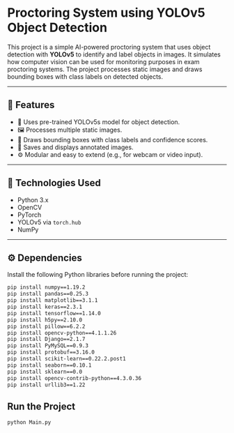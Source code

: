 # Proctoring System using YOLOv5 Object Detection

This project is a simple AI-powered proctoring system that uses object detection with **YOLOv5** to identify and label objects in images. It simulates how computer vision can be used for monitoring purposes in exam proctoring systems. The project processes static images and draws bounding boxes with class labels on detected objects.

---

## 📌 Features

- 🎯 Uses pre-trained YOLOv5s model for object detection.
- 🖼️ Processes multiple static images.
- 🔲 Draws bounding boxes with class labels and confidence scores.
- 💾 Saves and displays annotated images.
- ⚙️ Modular and easy to extend (e.g., for webcam or video input).

---

## 🧪 Technologies Used

- Python 3.x
- OpenCV
- PyTorch
- YOLOv5 via `torch.hub`
- NumPy

---
## ⚙️ Dependencies

Install the following Python libraries before running the project:

```bash
pip install numpy==1.19.2
pip install pandas==0.25.3
pip install matplotlib==3.1.1
pip install keras==2.3.1
pip install tensorflow==1.14.0
pip install h5py==2.10.0
pip install pillow==6.2.2
pip install opencv-python==4.1.1.26
pip install Django==2.1.7
pip install PyMySQL==0.9.3
pip install protobuf==3.16.0
pip install scikit-learn==0.22.2.post1
pip install seaborn==0.10.1
pip install sklearn==0.0
pip install opencv-contrib-python==4.3.0.36
pip install urllib3==1.22
```
## Run the Project
```
python Main.py

```
